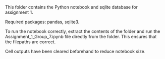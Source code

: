 This folder contains the Python notebook and sqlite database for assignment 1.

Required packages: pandas, sqlite3.

To run the notebook correctly, extract the contents of the folder and run the Assignment_1_Group_7.ipynb file directly from the folder. This ensures that the filepaths are correct.

Cell outputs have been cleared beforehand to reduce notebook size.